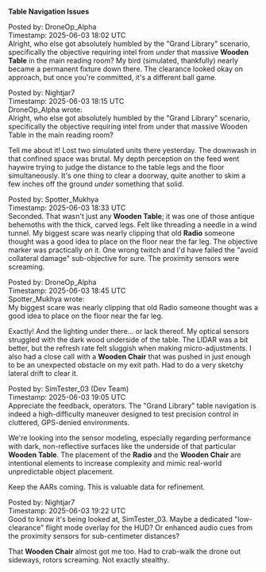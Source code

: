 **Table Navigation Issues**

Posted by: DroneOp\_Alpha  
Timestamp: 2025-06-03 18:02 UTC  
Alright, who else got absolutely humbled by the "Grand Library" scenario, specifically the objective requiring intel from *under* that massive **Wooden Table** in the main reading room? My bird (simulated, thankfully) nearly became a permanent fixture down there. The clearance looked okay on approach, but once you're committed, it's a different ball game.

Posted by: Nightjar7  
Timestamp: 2025-06-03 18:15 UTC  
DroneOp\_Alpha wrote:  
Alright, who else got absolutely humbled by the "Grand Library" scenario, specifically the objective requiring intel from under that massive Wooden Table in the main reading room?

Tell me about it\! Lost two simulated units there yesterday. The downwash in that confined space was brutal. My depth perception on the feed went haywire trying to judge the distance to the table legs and the floor simultaneously. It's one thing to clear a doorway, quite another to skim a few inches off the ground *under* something that solid.

Posted by: Spotter\_Mukhya  
Timestamp: 2025-06-03 18:33 UTC  
Seconded. That wasn't just any **Wooden Table**; it was one of those antique behemoths with the thick, carved legs. Felt like threading a needle in a wind tunnel. My biggest scare was nearly clipping that old **Radio** someone thought was a good idea to place on the floor near the far leg. The objective marker was practically *on* it. One wrong twitch and I'd have failed the "avoid collateral damage" sub-objective for sure. The proximity sensors were screaming.

Posted by: DroneOp\_Alpha  
Timestamp: 2025-06-03 18:45 UTC  
Spotter\_Mukhya wrote:  
My biggest scare was nearly clipping that old Radio someone thought was a good idea to place on the floor near the far leg.

Exactly\! And the lighting under there... or lack thereof. My optical sensors struggled with the dark wood underside of the table. The LIDAR was a bit better, but the refresh rate felt sluggish when making micro-adjustments. I also had a close call with a **Wooden Chair** that was pushed in just enough to be an unexpected obstacle on my exit path. Had to do a very sketchy lateral drift to clear it.

Posted by: SimTester\_03 (Dev Team)  
Timestamp: 2025-06-03 19:05 UTC  
Appreciate the feedback, operators. The "Grand Library" table navigation is indeed a high-difficulty maneuver designed to test precision control in cluttered, GPS-denied environments.

We're looking into the sensor modeling, especially regarding performance with dark, non-reflective surfaces like the underside of that particular **Wooden Table**. The placement of the **Radio** and the **Wooden Chair** are intentional elements to increase complexity and mimic real-world unpredictable object placement.

Keep the AARs coming. This is valuable data for refinement.

Posted by: Nightjar7  
Timestamp: 2025-06-03 19:22 UTC  
Good to know it's being looked at, SimTester\_03. Maybe a dedicated "low-clearance" flight mode overlay for the HUD? Or enhanced audio cues from the proximity sensors for sub-centimeter distances?

That **Wooden Chair** almost got me too. Had to crab-walk the drone out sideways, rotors screaming. Not exactly stealthy.